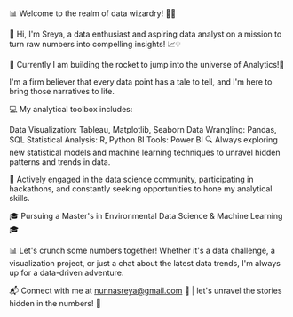 📊 Welcome to the realm of data wizardry! 🎩✨

👋 Hi, I'm Sreya, a data enthusiast and aspiring data analyst on a mission to turn raw numbers into compelling insights! 📈💡

🚀 Currently I am building the rocket to jump into the universe of Analytics!🌟

I'm a firm believer that every data point has a tale to tell, and I'm here to bring those narratives to life.

💻 My analytical toolbox includes:

Data Visualization: Tableau, Matplotlib, Seaborn
Data Wrangling: Pandas, SQL
Statistical Analysis: R, Python
BI Tools: Power BI
🔍 Always exploring new statistical models and machine learning techniques to unravel hidden patterns and trends in data.

🚀 Actively engaged in the data science community, participating in hackathons, and constantly seeking opportunities to hone my analytical skills.

🎓 Pursuing a Master's in Environmental Data Science & Machine Learning 🎓

📊 Let's crunch some numbers together! Whether it's a data challenge, a visualization project, or just a chat about the latest data trends, I'm always up for a data-driven adventure.

📬 Connect with me at nunnasreya@gmail.com 📧 | let's unravel the stories hidden in the numbers! 🚀
